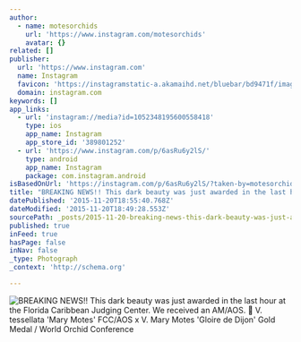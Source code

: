 ```yaml
---
author:
  - name: motesorchids
    url: 'https://www.instagram.com/motesorchids'
    avatar: {}
related: []
publisher:
  url: 'https://www.instagram.com'
  name: Instagram
  favicon: 'https://instagramstatic-a.akamaihd.net/bluebar/bd9471f/images/ico/favicon.ico'
  domain: instagram.com
keywords: []
app_links:
  - url: 'instagram://media?id=1052348195600558418'
    type: ios
    app_name: Instagram
    app_store_id: '389801252'
  - url: 'https://www.instagram.com/p/6asRu6y2lS/'
    type: android
    app_name: Instagram
    package: com.instagram.android
isBasedOnUrl: 'https://instagram.com/p/6asRu6y2lS/?taken-by=motesorchids'
title: "BREAKING NEWS!! This dark beauty was just awarded in the last hour at the Florida Caribbean Judging Center. We received an AM/AOS. \uD83C\uDF89 V. tessellata 'Mary Motes' FCC/AOS x V. Mary Motes 'Gloire de Dijon' Gold Medal / World Orchid Conference"
datePublished: '2015-11-20T18:55:40.768Z'
dateModified: '2015-11-20T18:49:28.553Z'
sourcePath: _posts/2015-11-20-breaking-news-this-dark-beauty-was-just-awarded-in-the-las.md
published: true
inFeed: true
hasPage: false
inNav: false
_type: Photograph
_context: 'http://schema.org'

---
```

![BREAKING NEWS&excl;&excl; This dark beauty was just awarded in the last hour at the Florida Caribbean Judging Center&period; We received an AM&sol;AOS&period;  V&period; tessellata 'Mary Motes' FCC&sol;AOS x V&period; Mary Motes 'Gloire de Dijon' Gold Medal &sol; World Orchid Conference](https://scontent.cdninstagram.com/hphotos-xtf1/t51.2885-15/s640x640/sh0.08/e35/11350911_693288290775506_854521715_n.jpg)